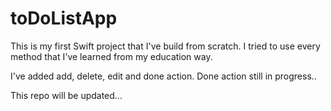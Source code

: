 # toDoListApp

This is my first Swift project that I've build from scratch. I tried to use every method that I've learned from my education way.

I've added add, delete, edit and done action. Done action still in progress..



This repo will be updated...

